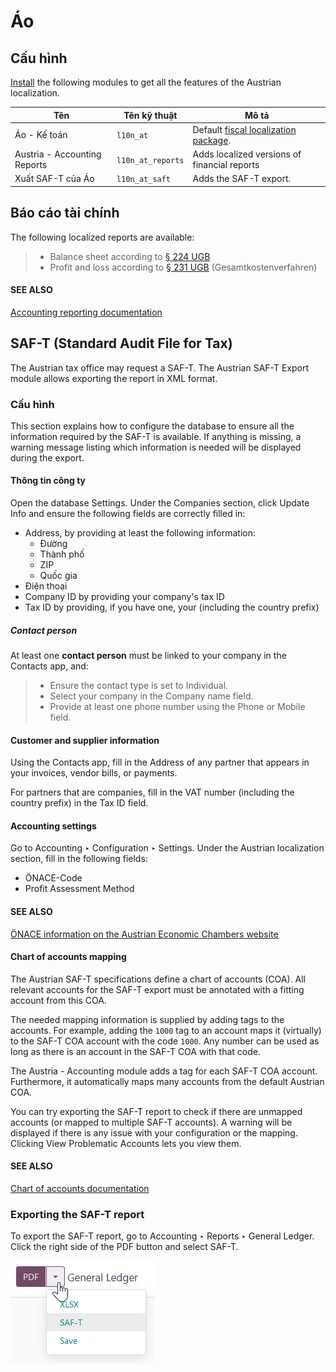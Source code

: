 # Áo

## Cấu hình

[Install](../../general/apps_modules.md#general-install) the following modules to get all the features of the Austrian
localization.

| Tên                          | Tên kỹ thuật      | Mô tả                                                                                            |
|------------------------------|-------------------|--------------------------------------------------------------------------------------------------|
| Áo - Kế toán                 | `l10n_at`         | Default [fiscal localization package](../fiscal_localizations.md#fiscal-localizations-packages). |
| Austria - Accounting Reports | `l10n_at_reports` | Adds localized versions of financial reports                                                     |
| Xuất SAF-T của Áo            | `l10n_at_saft`    | Adds the SAF-T export.                                                                           |

## Báo cáo tài chính

The following localized reports are available:

> - Balance sheet according to [§ 224 UGB](https://www.ris.bka.gv.at/NormDokument.wxe?Abfrage=Bundesnormen&Gesetzesnummer=10001702&Artikel=&Paragraf=224&Anlage=&Uebergangsrecht=)
> - Profit and loss according to [§ 231 UGB](https://www.ris.bka.gv.at/NormDokument.wxe?Abfrage=Bundesnormen&Gesetzesnummer=10001702&Artikel=&Paragraf=231&Anlage=&Uebergangsrecht=) (Gesamtkostenverfahren)

#### SEE ALSO
[Accounting reporting documentation](../accounting/reporting.md)

## SAF-T (Standard Audit File for Tax)

The Austrian tax office may request a SAF-T. The Austrian SAF-T Export module allows exporting the
report in XML format.

### Cấu hình

This section explains how to configure the database to ensure all the information required by the
SAF-T is available. If anything is missing, a warning message listing which information is needed
will be displayed during the export.

#### Thông tin công ty

Open the database Settings. Under the Companies section, click
Update Info and ensure the following fields are correctly filled in:

- Address, by providing at least the following information:
  - Đường
  - Thành phố
  - ZIP
  - Quốc gia
- Điện thoại
- Company ID by providing your company's tax ID
- Tax ID by providing, if you have one, your  (including the country prefix)

##### Contact person

At least one **contact person** must be linked to your company in the Contacts app, and:

> - Ensure the contact type is set to Individual.
> - Select your company in the Company name field.
> - Provide at least one phone number using the Phone or Mobile field.

#### Customer and supplier information

Using the Contacts app, fill in the Address of any partner that appears in
your invoices, vendor bills, or payments.

For partners that are companies, fill in the VAT number (including the country prefix) in the
Tax ID field.

#### Accounting settings

Go to Accounting ‣ Configuration ‣ Settings. Under the Austrian
localization section, fill in the following fields:

- ÖNACE-Code
- Profit Assessment Method

#### SEE ALSO
[ÖNACE information on the Austrian Economic Chambers website](https://www.wko.at/service/zahlen-daten-fakten/oenace.html)

#### Chart of accounts mapping

The Austrian SAF-T specifications define a chart of accounts (COA). All relevant accounts for the
SAF-T export must be annotated with a fitting account from this COA.

The needed mapping information is supplied by adding tags to the accounts. For example, adding the
`1000` tag to an account maps it (virtually) to the SAF-T COA account with the code `1000`. Any
number can be used as long as there is an account in the SAF-T COA with that code.

The Austria - Accounting module adds a tag for each SAF-T COA account. Furthermore, it
automatically maps many accounts from the default Austrian COA.

You can try exporting the SAF-T report to check if there are unmapped accounts (or mapped to
multiple SAF-T accounts). A warning will be displayed if there is any issue with your configuration
or the mapping. Clicking View Problematic Accounts lets you view them.

#### SEE ALSO
[Chart of accounts documentation](../accounting/get_started/chart_of_accounts.md)

### Exporting the SAF-T report

To export the SAF-T report, go to Accounting ‣ Reports ‣ General Ledger. Click
the right side of the PDF button and select SAF-T.

![The SAF-T button to export the file in XML format](../../../_images/austria-saft-button.png)
